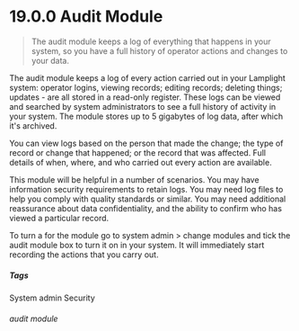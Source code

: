 # 19.0.0 Audit Module

> The audit module keeps a log of everything that happens in your system, so you have a full
> history of operator actions and changes to your data.

The audit module keeps a log of every action carried out in your Lamplight system: operator logins, viewing records;
editing records; deleting things; updates - are all stored in a read-only register. These logs can be viewed and
searched by system administrators to see a full history of activity in your system. The module stores up to 5 gigabytes
of log data, after which it's archived.

You can view logs based on the person that made the change; the type of record or change that happened; or the record
that was affected. Full details of when, where, and who carried out every action are available.

This module will be helpful in a number of scenarios. You may have information security requirements to retain logs. You
may need log files to help you comply with quality standards or similar. You may need additional reassurance about data
confidentiality, and the ability to confirm who has viewed a particular record.

To turn a for the module go to system admin > change modules and tick the audit module box to turn it on in your system.
It will immediately start recording the actions that you carry out.


##### Tags
System admin
Security


###### audit module
